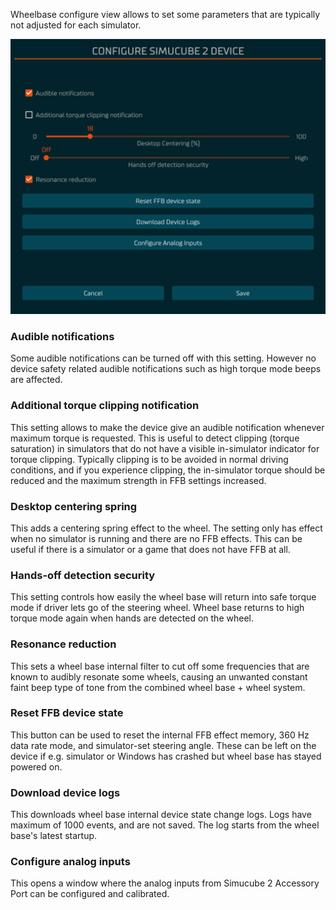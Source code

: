 Wheelbase configure view allows to set some parameters that are typically not adjusted for each simulator.

![](assets/WheelbaseMenuSettings.png)

### Audible notifications

Some audible notifications can be turned off with this setting. However no device safety related audible notifications such as high torque mode beeps are affected.

### Additional torque clipping notification

This setting allows to make the device give an audible notification whenever maximum torque is requested. This is useful to detect clipping (torque saturation) in simulators that do not have a visible in-simulator indicator for torque clipping. Typically clipping is to be avoided in normal driving conditions, and if you experience clipping, the in-simulator torque should be reduced and the maximum strength in FFB settings increased.

### Desktop centering spring

This adds a centering spring effect to the wheel. The setting only has effect when no simulator is running and there are no FFB effects. This can be useful if there is a simulator or a game that does not have FFB at all.

### Hands-off detection security

This setting controls how easily the wheel base will return into safe torque mode if driver lets go of the steering wheel. Wheel base returns to high torque mode again when hands are detected on the wheel.


### Resonance reduction

This sets a wheel base internal filter to cut off some frequencies that are known to audibly resonate some wheels, causing an unwanted constant faint beep type of tone from the combined wheel base + wheel system.


### Reset FFB device state

This button can be used to reset the internal FFB effect memory, 360 Hz data rate mode, and simulator-set steering angle. These can be left on the device if e.g. simulator or Windows has crashed but wheel base has stayed powered on.

### Download device logs

This downloads wheel base internal device state change logs. Logs have maximum of 1000 events, and are not saved. The log starts from the wheel base's latest startup.

### Configure analog inputs

This opens a window where the analog inputs from Simucube 2 Accessory Port can be configured and calibrated.

